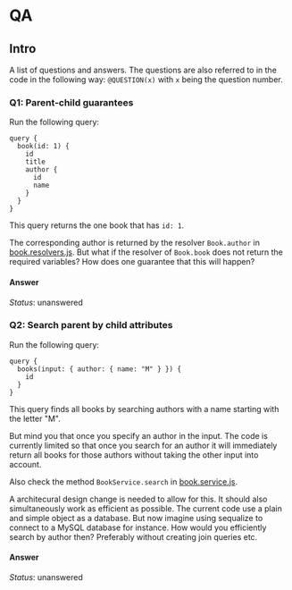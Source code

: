 # QA

## Intro

A list of questions and answers. The questions are also referred to in the code in the following way: `@QUESTION(x)` with `x` being the question number.

### Q1: Parent-child guarantees

Run the following query:

```
query {
  book(id: 1) {
    id
    title
    author {
      id
      name
    }
  }
}
```

This query returns the one book that has `id: 1`.

The corresponding author is returned by the resolver `Book.author` in [book.resolvers.js](src/modules/book.resolvers.js). But what if the resolver of `Book.book` does not return the required variables? How does one guarantee that this will happen?

#### Answer

_Status_: unanswered

### Q2: Search parent by child attributes

Run the following query:

```
query {
  books(input: { author: { name: "M" } }) {
    id
  }
}
```

This query finds all books by searching authors with a name starting with the letter "M".

But mind you that once you specify an author in the input. The code is currently limited so that once you search for an author it will immediately return all books for those authors without taking the other input into account.

Also check the method `BookService.search` in [book.service.js](src/modules/book.service.js).

A architecural design change is needed to allow for this. It should also simultaneously work as efficient as possible. The current code use a plain and simple object as a database. But now imagine using sequalize to connect to a MySQL database for instance. How would you efficiently search by author then? Preferably without creating join queries etc.

#### Answer

_Status_: unanswered
